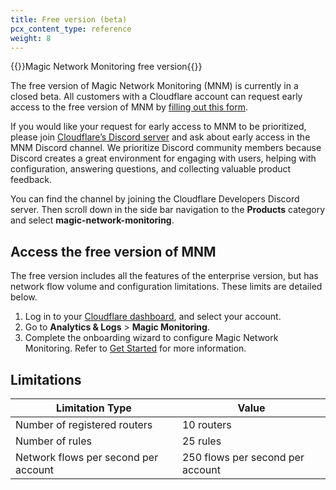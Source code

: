 ```yaml
---
title: Free version (beta)
pcx_content_type: reference
weight: 8
---
```


{{<beta>}}Magic Network Monitoring free version{{</beta>}}

The free version of Magic Network Monitoring (MNM) is currently in a closed beta. All customers with a Cloudflare account can request early access to the free version of MNM by [filling out this form](https://docs.google.com/forms/d/1umsmwHmXgMesP2t4wH94uVExHaT60tb5RTeawqR_9Cg/edit).

If you would like your request for early access to MNM to be prioritized, please join [Cloudflare’s Discord server](https://discord.com/invite/cloudflaredev) and ask about early access in the MNM Discord channel. We prioritize Discord community members because Discord creates a great environment for engaging with users, helping with configuration, answering questions, and collecting valuable product feedback.

You can find the channel by joining the Cloudflare Developers Discord server. Then scroll down in the side bar navigation to the **Products** category and select **magic-network-monitoring**.

## Access the free version of MNM

The free version includes all the features of the enterprise version, but has network flow volume and configuration limitations. These limits are detailed below.

1. Log in to your [Cloudflare dashboard](https://dash.cloudflare.com/login), and select your account.
2. Go to **Analytics & Logs** > **Magic Monitoring**.
3. Complete the onboarding wizard to configure Magic Network Monitoring. Refer to [Get Started](/magic-network-monitoring/get-started/) for more information.

## Limitations

Limitation Type                      | Value
---                                  | ---
Number of registered routers         | 10 routers
Number of rules                      | 25 rules
Network flows per second per account | 250 flows per second per account